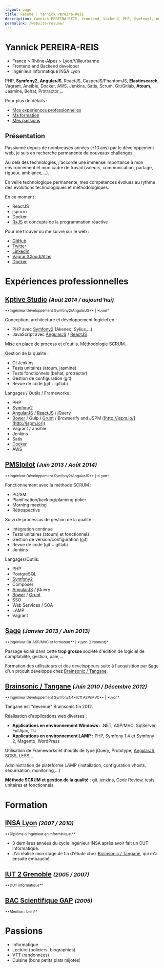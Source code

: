 ```yaml
---
layout: page
title: Resume | Yannick Pereira-Reis
description: Yannick PEREIRA-REIS, frontend, backend, PHP, Symfony2, AngularJS, ReactJS, CasperJS/PhantomJS, Elasticsearch, Vagrant, Ansible, Docker, AWS, Jenkins, Satis, Scrum, Git/Gitlab, Atoum, Jasmine, Behat, Protractor,...
permalink: /website/resume/
---
```


# **Yannick PEREIRA-REIS**
* France > Rhône-Alpes > Lyon/Villeurbanne
* Frontend and Backend developer
* Ingénieur informatique INSA Lyon

PHP, **Symfony2**, **AngularJS**, ReactJS, CasperJS/PhantomJS, **Elasticsearch**, Vagrant, Ansible, Docker, AWS, Jenkins, Satis, Scrum, Git/Gitlab, **Atoum**, Jasmine, Behat, Protractor,...

Pour plus de détails :

* [Mes expériences professionnelles](#xp)
* [Ma formation](#formation)
* [Mes passions](#passions)

## Présentation

Passionné depuis de nombreuses années (+10 ans) par le développement web, je suis en recherche permanente de nouveaux challenges.

Au delà des technologies, j'accorde une immense importance à mon environnement et mon cadre de travail (valeurs, communication, partage, rigueur, ambiance,...).

En veille technologique permanente, mes compétences évolues au rythme des évolutions technologiques et méthodologiques.

En ce moment :

* ReactJS
* jspm.io
* Docker
* [RxJS](https://github.com/Reactive-Extensions/RxJS) et concepts de la programmation réactive

Pour me trouver ou me suivre sur le web :

* [GitHub](https://github.com/ypereirareis)
* [Twitter](https://twitter.com/yannickpr69)
* [LinkedIn](https://fr.linkedin.com/in/yannickpereirareis)
* [VagrantCloud/Atlas](https://atlas.hashicorp.com/ypereirareis/boxes/debian-elasticsearch-amd64)
* [Docker](https://registry.hub.docker.com/u/ypereirareis/docker-elk-and-plugins/)


<a id="xp"></a>

# **Expériences professionnelles**

## [Kptive Studio](http://kptivestudio.com/fr/) <small>*(Août 2014 / aujourd'hui)*</small>

<small>
**Ingénieur Développement Symfony2/AngularJS** |
*Lyon*
</small>

Conception, architecture et développement logiciel en :

* PHP avec [Symfony2](http://symfony.com/) (Akeneo, Sylius,...)
* JavaScript avec [AngularJS](https://angularjs.org/) / [ReactJS](http://facebook.github.io/react/)

Mise en place de process et d'outils.
Méthodologie SCRUM.

Gestion de la qualité :

* CI Jenkins
* Tests unitaires (atoum, jasmine)
* Tests fonctionnels (behat, protractor)
* Gestion de configuration (git)
* Revue de code (git + gitlab)

Langages / Outils / Frameworks :

* PHP
* [Symfony2](http://symfony.com/)
* [AngularJS](https://angularjs.org/) / [ReactJS](http://facebook.github.io/react/) / jQuery
* [Bower](http://bower.io/) / Gulp / [Grunt](http://gruntjs.com/) / Browserify and JSPM ([http://jspm.io/](http://jspm.io/))
* Vagrant / ansible
* Jenkins
* Satis
* [Docker](https://www.docker.com/)
* AWS

## [PMSIpilot](http://www.psih.fr/fr/) <small>*(Juin 2013 / Août 2014)*</small>

<small>
**Ingénieur Développement Symfony2/AngularJS** |
*Lyon*
</small>

Fonctionnement avec la méthode SCRUM :

- PO/SM
- Planification/backlog/planning poker
- Morning meeting
- Rétrospective

Suivi de processus de gestion de la qualité :

- Intégration continue
- Tests unitaires (atoum) et fonctionnels
- Gestion de version/configuration (git)
- Revue de code (git + gitlab)
- Jenkins

Langages/Outils:

* PHP
* PostgreSQL
* [Symfony2](http://symfony.com/)
* Composer
* [AngularJS](https://angularjs.org/) / jQuery
* [Bower](http://bower.io/) / [Grunt](http://gruntjs.com/)
* SSO
* Web Services / SOA
* LAMP
* Vagrant

## [Sage](http://www.sage.fr/fr) <small>*(Janvier 2013 / Juin 2013)*</small>

<small>
**Ingénieur C# ASP/MVC et formateur** |
*Lyon (Limonest)*
</small>

Passage éclair dans cette **trop grosse** société d'édition de logiciel de comptabilité, gestion, paie,...

Formation des utilisateurs et des développeurs suite à l'acquisition par [Sage](http://www.sage.fr/fr) d'un produit développé chez [Brainsonic / Tangane](http://www.brainsonic.com/).


## [Brainsonic / Tangane](http://www.brainsonic.com/) <small>*(Juin 2010 / Décembre 2012)*</small>

<small>
**Ingénieur Développement Symfony1.4+/C# ASP/MVC** |
*Lyon*
</small>

Tangane est "devenue" Brainsonic fin 2012.

Réalisation d'applications web diverses :

* **Applications en environnement Windows :** .NET, ASP/MVC, SqlServer, FullAjax, TU
* **Applications en environnement LAMP :** PHP, Symfony 1.4 et Symfony 2, Magento, WordPress

Utilisation de Frameworks et d'outils de type jQuery, Prototype, [AngularJS](https://angularjs.org/), SCSS, LESS,...

Administration de plateforme LAMP (installation, configuration vhosts, sécurisation, monitoring,...)

**Méthode SCRUM et gestion de la qualité :** git, jenkins, Code Review, tests unitaires et fonctionnels.

<a id="formation"></a>

# **Formation**

## [INSA Lyon](http://www.insa-lyon.fr/) <small>*(2007 / 2010)*</small>

<small>
**Diplôme d'ingénieur en informatique.**
</small>

* 3 dernières années du cycle ingénieur INSA après avoir fait un DUT informatique.
* J'ai réalisé mon stage de fin d'étude chez [Brainsonic / Tangane](http://www.brainsonic.com/), qui m'a ensuite embauché.

## [IUT 2 Grenoble](http://www.iut2.upmf-grenoble.fr/) <small>*(2005 / 2007)*</small>

<small>
**DUT informatique**
</small>

## [BAC Scientifique GAP](http://www.lyc-briand-gap.ac-aix-marseille.fr/spip/) <small>*(2005)*</small>

<small>
**Mention : bien**
</small>

<a id="passions"></a>

# **Passions**

* Informatique
* Lecture (policiers, biographies)
* VTT (randonnées)
* Cuisine (bons petits plats mijotés)
